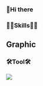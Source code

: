 ### 🥰Hi there 

### 💪🏻Skills💪🏻

## Graphic

### 🛠Tool🛠
<img src="https://img.shields.io/badge/Adobe photoshop-31A8FF?style=flat-square&logo=adobephotoshop&logoColor=white"/>

<!--
**limjuhee0803/limjuhee0803** is a ✨ _special_ ✨ repository because its `README.md` (this file) appears on your GitHub profile.

Here are some ideas to get you started:

- 🔭 I’m currently working on ...
- 🌱 I’m currently learning ...
- 👯 I’m looking to collaborate on ...
- 🤔 I’m looking for help with ...
- 💬 Ask me about ...
- 📫 How to reach me: ...
- 😄 Pronouns: ...
- ⚡ Fun fact: ...
-->
